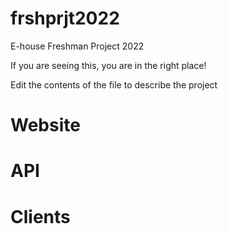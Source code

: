 # frshprjt2022
E-house Freshman Project 2022

If you are seeing this, you are in the right place!

Edit the contents of the file to describe the project

# Website

# API

# Clients
